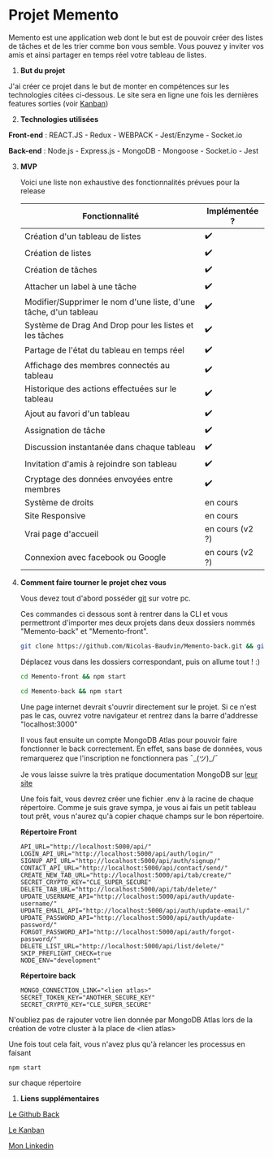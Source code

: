 # Projet Memento

Memento est une application web dont le but est de pouvoir créer des listes de tâches et de les trier comme bon vous semble.
Vous pouvez y inviter vos amis et ainsi partager en temps réel votre tableau de listes.

 1. **But du projet**

J'ai créer ce projet dans le but de monter en compétences sur les technologies citées ci-dessous.
Le site sera en ligne une fois les dernières features sorties (voir [Kanban](#checklist))

 2. **Technologies utilisées**

**Front-end** : REACT.JS - Redux - WEBPACK - Jest/Enzyme - Socket.io

**Back-end** : Node.js - Express.js - MongoDB - Mongoose - Socket.io - Jest

 3. **MVP**

    Voici une liste non exhaustive des fonctionnalités prévues pour la release

    | Fonctionnalité                                                   | Implémentée ?   |
    | ---------------------------------------------------------------- | --------------- |
    | Création d'un tableau de listes                                  | ✔️               |
    | Création de listes                                               | ✔️               |
    | Création de tâches                                               | ✔️               |
    | Attacher un label à une tâche                                    | ✔️               |
    | Modifier/Supprimer le nom d'une liste, d'une tâche, d'un tableau | ✔️               |
    | Système de Drag And Drop pour les listes et les tâches           | ✔️               |
    | Partage de l'état du tableau en temps réel                       | ✔️               |
    | Affichage des membres connectés au tableau                       | ✔️               |
    | Historique des actions effectuées sur le tableau                 | ✔️               |
    | Ajout au favori d'un tableau                                     | ✔️               |
    | Assignation de tâche                                             | ✔️               |
    | Discussion instantanée dans chaque tableau                       | ✔️               |
    | Invitation d'amis à rejoindre son tableau                        | ✔️               |
    | Cryptage des données envoyées entre membres                      | ✔️               |
    | Système de droits                                                | en cours        |
    | Site Responsive                                                  | en cours        |
    | Vrai page d'accueil                                              | en cours (v2 ?) |
    | Connexion avec facebook ou Google                                | en cours (v2 ?) |

 4. **Comment faire tourner le projet chez vous**

    Vous devez tout d'abord posséder [git](https://git-scm.com/) sur votre pc.

    Ces commandes ci dessous sont à rentrer dans la CLI et vous permettront d'importer mes deux projets dans deux dossiers nommés "Memento-back" et "Memento-front".
    ```bash
    git clone https://github.com/Nicolas-Baudvin/Memento-back.git && git clone https://github.com/Nicolas-Baudvin/Memento-back.git
     ```
    Déplacez vous dans les dossiers correspondant, puis on allume tout ! :)
    ```bash
    cd Memento-front && npm start
    ```
    ```bash
    cd Memento-back && npm start
    ```
    Une page internet devrait s'ouvrir directement sur le projet. Si ce n'est pas le cas, ouvrez votre navigateur et rentrez dans la barre d'addresse "localhost:3000"

    Il vous faut ensuite un compte MongoDB Atlas pour pouvoir faire fonctionner le back correctement. En effet, sans base de données, vous remarquerez que l'inscription ne fonctionnera pas ¯\_(ツ)_/¯

    Je vous laisse suivre la très pratique documentation MongoDB sur [leur site](https://www.mongodb.com/cloud/atlas)

    Une fois fait, vous devrez créer une fichier .env à la racine de chaque répertoire. Comme je suis grave sympa, je vous ai fais un petit tableau tout prêt, vous n'aurez qu'à copier chaque champs sur le bon répertoire.

    **Répertoire Front**

        API_URL="http://localhost:5000/api/"
        LOGIN_API_URL="http://localhost:5000/api/auth/login/"
        SIGNUP_API_URL="http://localhost:5000/api/auth/signup/"
        CONTACT_API_URL="http://localhost:5000/api/contact/send/"
        CREATE_NEW_TAB_URL="http://localhost:5000/api/tab/create/"
        SECRET_CRYPTO_KEY="CLE_SUPER_SECURE"
        DELETE_TAB_URL="http://localhost:5000/api/tab/delete/"
        UPDATE_USERNAME_API="http://localhost:5000/api/auth/update-username/"
        UPDATE_EMAIL_API="http://localhost:5000/api/auth/update-email/"
        UPDATE_PASSWORD_API="http://localhost:5000/api/auth/update-password/"
        FORGOT_PASSWORD_API="http://localhost:5000/api/auth/forgot-password/"
        DELETE_LIST_URL="http://localhost:5000/api/list/delete/"
        SKIP_PREFLIGHT_CHECK=true
        NODE_ENV="development"
    
    **Répertoire back**

        MONGO_CONNECTION_LINK="<lien atlas>"
        SECRET_TOKEN_KEY="ANOTHER_SECURE_KEY"
        SECRET_CRYPTO_KEY="CLE_SUPER_SECURE"

N'oubliez pas de rajouter votre lien donnée par MongoDB Atlas lors de la création de votre cluster à la place de \<lien atlas>

Une fois tout cela fait, vous n'avez plus qu'à relancer les processus en faisant 
```bash
npm start
```
sur chaque répertoire


 1. **Liens supplémentaires**

[Le Github Back](https://github.com/Nicolas-Baudvin/Memento-back)

[Le Kanban](https://github.com/users/Nicolas-Baudvin/projects/2)

[Mon Linkedin](https://www.linkedin.com/in/nicolas-baudvin/)

